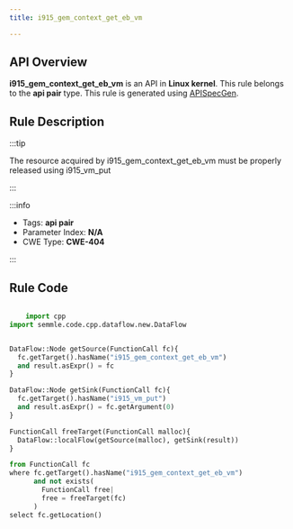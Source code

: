 ```yaml
---
title: i915_gem_context_get_eb_vm

---
```



## API Overview
**i915_gem_context_get_eb_vm** is an API in **Linux kernel**. This rule belongs to the **api pair** type. This rule is generated using [APISpecGen](../../tools/APISpecGen).
## Rule Description

:::tip

The resource acquired by i915_gem_context_get_eb_vm must be properly released using i915_vm_put

:::

:::info

- Tags: **api pair**
- Parameter Index: **N/A**
- CWE Type: **CWE-404**

:::

## Rule Code
```python

    import cpp
import semmle.code.cpp.dataflow.new.DataFlow


DataFlow::Node getSource(FunctionCall fc){
  fc.getTarget().hasName("i915_gem_context_get_eb_vm")
  and result.asExpr() = fc
}

DataFlow::Node getSink(FunctionCall fc){
  fc.getTarget().hasName("i915_vm_put")
  and result.asExpr() = fc.getArgument(0)
}

FunctionCall freeTarget(FunctionCall malloc){
  DataFlow::localFlow(getSource(malloc), getSink(result))
}

from FunctionCall fc
where fc.getTarget().hasName("i915_gem_context_get_eb_vm")
      and not exists(
        FunctionCall free| 
        free = freeTarget(fc)
      )
select fc.getLocation()

    
```